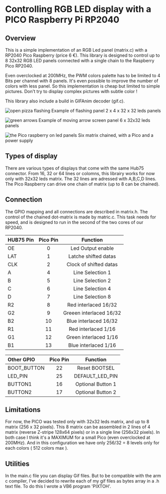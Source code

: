 # Controlling RGB LED display with a PICO Raspberry Pi RP2040

## Overview
This is a simple implementation of an RGB Led panel (matrix.c) with a RP2040 Pico Raspberry (price 6 €).
This library is designed to control up to 8 32x32 RGB LED panels connected with a single chain to the Raspberry Pico RP2040.

Even overclocked at 200MHz, the PWM colors palette has to be limited to 4 Bits per channel with 8 panels.
It's even possible to improve the number of colors with less panel. So this implementation is cheap but limited to simple pictures.
Don't try to display complex pictures with subtle color !

This library also include a build in GIFAnim decoder (gif.c).

![open pizza flashing](https://github.com/gege13007/RGB-Led-matrix-with-Gif-decoder-RP2040-pico/blob/main/open-pizza.jpg)
Example of flashing panel 2 x 4 x 32 x 32 leds panels

![green arrows](https://github.com/gege13007/RGB-Led-matrix-with-Gif-decoder-RP2040-pico/blob/main/green-arrow-6_105644.jpg)
Example of moving arrow screen panel 6 x 32x32 leds panels

![the Pico raspberry on led panels](https://github.com/gege13007/RGB-Led-matrix-with-Gif-decoder-RP2040-pico/blob/main/rgb-leds-pico-rear_105537.jpg)
Six matrix chained, with a Pico and a power supply

## Types of display
There are various types of displays that come with the same Hub75 connector. From 16, 32 or 64 lines or colomns, this librairy works for now only with 32x32 leds matrix. The 32 lines are adressed with A,B,C,D lines. The Pico Raspberry can drive one chain of matrix (up to 8 can be chained).

## Connection
The GPIO mapping and all connections are described in matrix.h. The control of the chained dot-matrix is made by matric.c. This task needs for speed, and is designed to run in the second of the two cores of our RP2040.

| HUB75 Pin | Pico Pin | Function | 
| :---      |  :---:  | :---: |
| OE | 0 | Led Output enable | 
| LAT | 1 | Latche shifted datas|
| CLK | 2 | Clock of shifted datas|
| A | 4 | Line Selection 1 |
| B | 5 | Line Selection 2 |
| C | 6 | Line Selection 4 |
| D | 7 | Line Selection 8 |
| R2 | 8 | Red interlaced 16/32 |
| G2 | 9 | Greeen interlaced 16/32|
| B2 | 10 | Blue interlaced 16/32|
| R1 | 11 | Red interlaced 1/16|
| G1 | 12 | Green interlaced 1/16|
| B1 | 13 | Blue interlaced 1/16|

| Other GPIO | Pico Pin | Function | 
| :---    |  :---:  | :---: |
| BOOT_BUTTON | 22  | Reset BOOTSEL |
| LED_PIN | 25 | DEFAULT_LED_PIN |
| BUTTON1 | 16 | Optional Button 1 |
| BUTTON2 | 17 | Optional Button 2 |

## Limitations
For now, the PICO was tested only with 32x32 leds matrix, and up to 8 matrix (256 x 32 pixels). This 8 matrix can be assembled in 2 lines of 4 matrix (reverse Z-stripe 128x64 pixels) or in a single line (256x32 pixels). In both case I think it's a MAXIMUM for a small Pico (even overclocked at 200MHz). And in this configuration we have only 256/32 = 8 levels only for each colors ( 512 colors max ).

## Utilities
In the main.c file you can display Gif files. But to be compatible with the arm c compiler, I've decided to rewrite each of my gif files as bytes array in a .h text file. To do this I wrote a VB6 program 'PIXTOH'.
